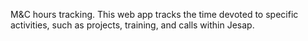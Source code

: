 M&C hours tracking. This web app tracks the time devoted to specific activities, such as projects, training, and calls within Jesap.
